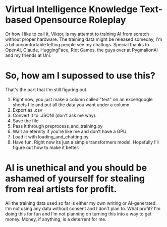 # Virtual Intelligence Knowledge Text-based Opensource Roleplay
 Or how I like to call it, Viktor, is my attempt to training AI from scratch without proper hardware. The training data might be released someday, I'm a bit uncomfortable letting people see my chatlogs.
 Special thanks to OpenAI, Claude, HuggingFace, Riot Games, the guys over at PygmalionAI and my friends at Uni.

# So, how am I supossed to use this?
That's the part that I'm still figuring out.
1. Right now, you just make a column called "text" on an excel/google sheets file and put all the data you want under a column.
2. Export as .csv
3. Convert it to .JSONl (don't ask me why).
4. Save the file
5. Pass it through preprocess_and_training.py
6. Wait an eternity if you're like me and don't have a GPU.
7. Load it with loading_and_chatting.py
8. Have fun.
Right now its just a simple transformers model. Hopefully I'll figure out how to make it better.

# AI is unethical and you should be ashamed of yourself for stealing from real artists for profit.
All the training data used so far is either my own writing or AI-generated. I'm not using any data without consent and I don't plan to. What profit? I'm doing this for fun and I'm not planning on turning this into a way to get money. Money, if anything, is a deterrent for me.
